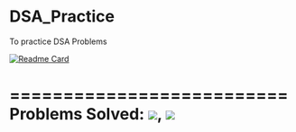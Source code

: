# DSA_Practice
To practice DSA Problems <br />

[![Readme Card](https://github-readme-stats.vercel.app/api/pin/?username=mudar-hussain&repo=DSA_Practice)](https://github.com/mudar-hussain/DSA_Practice) <br />

========================== <br />
Problems Solved: [![](https://tokei.rs/b1/github/mudar-hussain/DSA_Practice?category=files)](https://github.com/mudar-hussain/DSA_Practice), [![](https://tokei.rs/b1/github/mudar-hussain/DSA_Practice)](https://github.com/mudar-hussain/DSA_Practice) <br />
==========================

